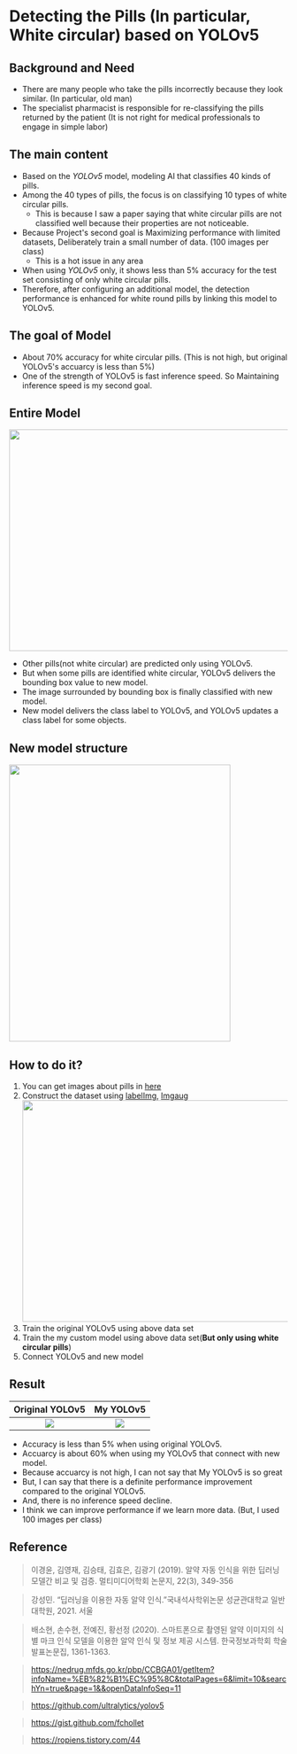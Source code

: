 
# Detecting the Pills (In particular, White circular) based on YOLOv5
## Background and Need
* There are many people who take the pills incorrectly because they look similar. (In particular, old man) 
* The specialist pharmacist is responsible for re-classifying the pills returned by the patient (It is not right for medical professionals to engage in simple labor)

## The main content
* Based on the *YOLOv5* model, modeling AI that classifies 40 kinds of pills. 
* Among the 40 types of pills, the focus is on classifying 10 types of white circular pills.
  * This is because I saw a paper saying that white circular pills are not classified well because their properties are not noticeable.
* Because Project's second goal is Maximizing performance with limited datasets, Deliberately train a small number of data. (100 images per class) 
  * This is a hot issue in any area
* When using *YOLOv5* only, it shows less than 5% accuracy for the test set consisting of only white circular pills. 
* Therefore, after configuring an additional model, the detection performance is enhanced for white round pills by linking this model to YOLOv5.

## The goal of Model
* About 70% accuracy for white circular pills. (This is not high, but original YOLOv5's accuarcy is less than 5%) 
* One of the strength of YOLOv5 is fast inference speed. So Maintaining inference speed is my second goal.


## Entire Model
<img src="https://user-images.githubusercontent.com/88221233/174103787-234484df-b436-4f1e-b5ae-e6afa7e19d40.jpg"  width="600" height="400"/>

* Other pills(not white circular) are predicted only using YOLOv5. 
* But when some pills are identified white circular, YOLOv5 delivers the bounding box value to new model.
* The image surrounded by bounding box is finally classified with new model.
* New model delivers the class label to YOLOv5, and YOLOv5 updates a class label for some objects.

## New model structure
<img src="https://user-images.githubusercontent.com/88221233/174103632-49e63dd3-f8ad-49ec-bdc3-af07b2a54cea.png"  width="400" height="500"/>



## How to do it?
1. You can get images about pills in [here](https://nedrug.mfds.go.kr/pbp/CCBGA01/getItem?infoName=%EB%82%B1%EC%95%8C&totalPages=6&limit=10&searchYn=true&page=1&&openDataInfoSeq=11)
2. Construct the dataset using [labelImg](https://github.com/tzutalin/labelImg), [Imgaug](https://github.com/aleju/imgaug) <img src="https://user-images.githubusercontent.com/88221233/174101720-371efe94-c050-44a5-ac0a-5d8f991ba520.png"  width="800" height="400"/>
3. Train the original YOLOv5 using above data set
4. Train the my custom model using above data set(**But only using white circular pills**)
5. Connect YOLOv5 and new model

## Result
Original YOLOv5            |  My YOLOv5
:-------------------------:|:-------------------------:
![](https://user-images.githubusercontent.com/88221233/174106647-8c3470b3-9db7-41ac-82e3-c076ad357dc6.jpg)  |  ![](https://user-images.githubusercontent.com/88221233/174106924-73eed80f-4411-4aca-b5be-04d3389fe66e.jpg)

* Accuracy is less than 5% when using original YOLOv5.
* Accuarcy is about 60% when using my YOLOv5 that connect with new model.
* Because accuarcy is not high, I can not say that My YOLOv5 is so great 
* But, I can say that there is a definite performance improvement compared to the original YOLOv5.
* And, there is no inference speed decline.
* I think we can improve performance if we learn more data. (But, I used 100 images per class)

## Reference
> 이경윤, 김영재, 김승태, 김효은, 김광기 (2019). 알약 자동 인식을 위한 딥러닝 모델간 비교 및 검증. 멀티미디어학회 논문지, 22(3), 349-356

> 강성민. “딥러닝을 이용한 자동 알약 인식.”국내석사학위논문 성균관대학교 일반대학원, 2021. 서울

> 배소현, 손수현, 전예진, 황선정 (2020). 스마트폰으로 촬영된 알약 이미지의 식별 마크 인식 모델을 이용한 알약 인식 및 정보 제공 시스템. 한국정보과학회 학술발표논문집, 1361-1363.

> https://nedrug.mfds.go.kr/pbp/CCBGA01/getItem?infoName=%EB%82%B1%EC%95%8C&totalPages=6&limit=10&searchYn=true&page=1&&openDataInfoSeq=11

> https://github.com/ultralytics/yolov5

> https://gist.github.com/fchollet

> https://ropiens.tistory.com/44
